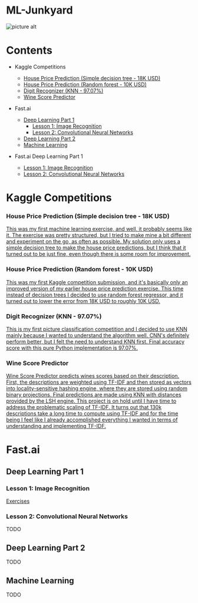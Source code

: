 # ML-Junkyard
![picture alt](https://imgs.xkcd.com/comics/machine_learning.png)

# Contents
* Kaggle Competitions
    * [House Price Prediction (Simple decision tree - 18K USD)](https://github.com/nameisxi/ML-Junkyard/#house-price-prediction-simple-decision-tree---18k-usd)
    * [House Price Prediction (Random forest - 10K USD)](https://github.com/nameisxi/ML-Junkyard/#house-price-prediction-random-forest---10k-usd)
    * [Digit Recognizer (KNN - 97.07%)](https://github.com/nameisxi/ML-Junkyard/#digit-recognizer-knn---9707)
    * [Wine Score Predictor](https://github.com/nameisxi/ML-Junkyard/#wine-score-predictor)
* Fast.ai
    * [Deep Learning Part 1](https://github.com/nameisxi/ML-Junkyard/#deep-learning-part-1)
        * [Lesson 1: Image Recognition](https://github.com/nameisxi/ML-Junkyard/#lesson-1-image-recognition)
        * [Lesson 2: Convolutional Neural Networks](https://github.com/nameisxi/ML-Junkyard/#lesson-2-convolutional-neural-networks)
    * [Deep Learning Part 2](https://github.com/nameisxi/ML-Junkyard/#deep-learning-part-2)
    * [Machine Learning](https://github.com/nameisxi/ML-Junkyard/#machine-learning)
     
* Fast.ai Deep Learning Part 1
    * [Lesson 1: Image Recognition](https://github.com/nameisxi/ML-Junkyard/#lesson-1-image-recognition)
    * [Lesson 2: Convolutional Neural Networks](https://github.com/nameisxi/ML-Junkyard/#lesson-2-convolutional-neural-networks)
    
# Kaggle Competitions
### House Price Prediction (Simple decision tree - 18K USD)
[This was my first machine learning exercise, and well, it probably seems like it. The exercise was pretty structured, but I tried to make mine a bit different and experiment on the go, as often as possible. My solution only uses a simple decision tree to make the house price predictions, but I think that it turned out to be just fine, even though there is some room for improvement.](http://nbviewer.jupyter.org/github/nameisxi/ML-Junkyard/blob/master/Kaggle/Housing-Prices-Prediction-Exercise/Kaggle-House-Price-Prediction-Exercise.ipynb)

### House Price Prediction (Random forest - 10K USD)
[This was my first Kaggle competition submission, and it's basically only an improved version of my earlier house price prediction exercise. This time instead of decision trees I decided to use random forest regressor, and it turned out to lower the error from 18K USD to roughly 10K USD.](http://nbviewer.jupyter.org/github/nameisxi/ML-Junkyard/blob/master/Kaggle/Housing-Prices-Prediction-Competition/Kaggle-House-Price-Prediction-Competition-Solution.ipynb)

### Digit Recognizer (KNN - 97.07%)
[This is my first picture classification competition and I decided to use KNN mainly because I wanted to understand the algorithm well. CNN's definitely perform better, but I felt the need to understand KNN first. Final accuracy score with this pure Python implementation is 97.07%.](http://nbviewer.jupyter.org/github/nameisxi/ML-Junkyard/blob/master/Kaggle/Digit-Recognizer-Competition/KNN-Pure-Python.ipynb)

### Wine Score Predictor
[Wine Score Predictor predicts wines scores based on their description. First, the descriptions are weighted using TF-IDF and then stored as vectors into locality-sensitive hashing engine, where they are stored using random binary projections. Final predictions are made using KNN with distances provided by the LSH engine. This project is on hold until I have time to address the problematic scaling of TF-IDF. It turns out that 130k descriptions take a long time to compute using TF-IDF and for the time being I feel like I already accomplished everything I wanted in terms of understanding and implementing TF-IDF.](http://nbviewer.jupyter.org/github/nameisxi/ML-Junkyard/blob/master/Kaggle/Wine-Score-Predictor/TF-IDF-Pure-Python.ipynb)

# Fast.ai
## Deep Learning Part 1
### Lesson 1: Image Recognition
[Exercises](http://nbviewer.jupyter.org/github/nameisxi/ML-Junkyard/blob/master/Fast-AI/lesson1-exercises.ipynb)
### Lesson 2: Convolutional Neural Networks
TODO

## Deep Learning Part 2
TODO

## Machine Learning
TODO
